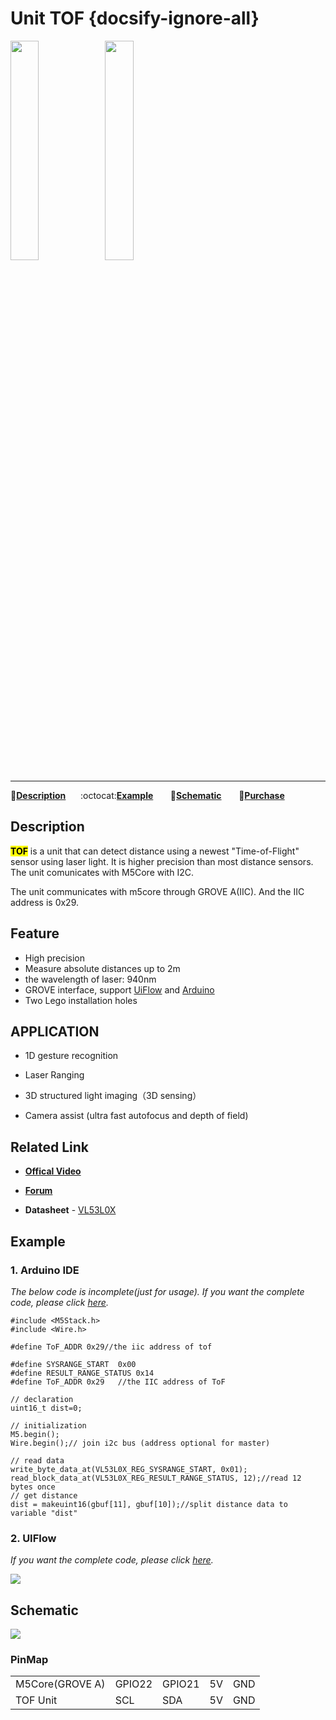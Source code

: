 # Unit TOF {docsify-ignore-all}

<img src="assets/img/product_pics/unit/M5GO_Unit_tof.png" width="30%" height="30%"><img src="assets/img/product_pics/unit/unit_tof_grove_a.png" width="30%" height="30%">

***

:memo:**[Description](#Description)**&nbsp;&nbsp;&nbsp;&nbsp;&nbsp;&nbsp;:octocat:**[Example](#Example)**&nbsp;&nbsp;&nbsp;&nbsp;&nbsp;&nbsp; :electric_plug:**[Schematic](#Schematic)** &nbsp;&nbsp;&nbsp;&nbsp;&nbsp;&nbsp;🛒**[Purchase](https://www.aliexpress.com/store/product/M5Stack-Official-ToF-Unit-VL53L0X-Time-of-Flight-ToF-Laser-Ranging-Sensor-Breakout-Laser-Distance-Sensor/3226069_32949310300.html?spm=a2g1x.12024536.productList_5885013.pic_3)**

## Description

**<mark>TOF</mark>** is a unit that can detect distance using a newest "Time-of-Flight" sensor using laser light. It is higher precision than most distance sensors. The unit comunicates with M5Core with I2C.

The unit communicates with m5core through GROVE A(IIC). And the IIC address is 0x29.

## Feature

-  High precision
-  Measure absolute distances up to 2m
-  the wavelength of laser: 940nm
-  GROVE interface, support [UiFlow](http://flow.m5stack.com) and [Arduino](http://www.arduino.cc)
-  Two Lego installation holes

## APPLICATION

-  1D gesture recognition

-  Laser Ranging

-  3D structured light imaging（3D sensing）

-  Camera assist (ultra fast autofocus and depth of field)

## Related Link

- **[Offical Video](https://www.youtube.com/channel/UCozgFVglWYQXbvTmGyS739w)**

- **[Forum](http://forum.m5stack.com/)**

-  **Datasheet** - [VL53L0X](https://pdf1.alldatasheet.com/datasheet-pdf/view/948120/STMICROELECTRONICS/VL53L0X.html)

## Example

### 1. Arduino IDE

*The below code is incomplete(just for usage). If you want the complete code, please click [here](https://github.com/m5stack/M5-ProductExampleCodes/tree/master/Unit/TOF/Arduino).*

```arduino
#include <M5Stack.h>
#include <Wire.h>

#define ToF_ADDR 0x29//the iic address of tof

#define SYSRANGE_START  0x00
#define RESULT_RANGE_STATUS 0x14
#define ToF_ADDR 0x29   //the IIC address of ToF

// declaration
uint16_t dist=0;

// initialization
M5.begin();
Wire.begin();// join i2c bus (address optional for master)

// read data
write_byte_data_at(VL53L0X_REG_SYSRANGE_START, 0x01);
read_block_data_at(VL53L0X_REG_RESULT_RANGE_STATUS, 12);//read 12 bytes once
// get distance
dist = makeuint16(gbuf[11], gbuf[10]);//split distance data to variable "dist"
```

### 2. UIFlow

*If you want the complete code, please click [here](https://github.com/m5stack/M5-ProductExampleCodes/tree/master/Unit/TOF/UIFlow).*

<img src="assets/img/product_pics/unit/unit_example/TOF/example_unit_tof_01.png">

## Schematic

<img src="assets/img/product_pics/unit/tof_sch.JPG">

### PinMap

<table>
 <tr><td>M5Core(GROVE A)</td><td>GPIO22</td><td>GPIO21</td><td>5V</td><td>GND</td></tr>
 <tr><td>TOF Unit</td><td>SCL</td><td>SDA</td><td>5V</td><td>GND</td></tr>
</table>